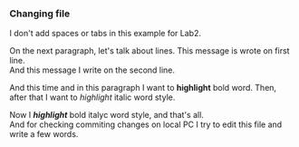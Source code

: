 ### Changing file

I don't add spaces or tabs in this example for Lab2.

On the next paragraph, let's talk about lines. This message is wrote on first line.  
And this message I write on the second line.

And this time and in this paragraph I want to **highlight** bold word. Then, after that I want to *highlight* italic word style.

Now I ***highlight*** bold italyc word style, and that's all.  
And for checking commiting changes on local PC I try to edit this file and write a few words.
